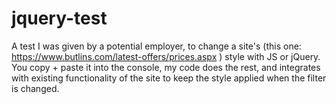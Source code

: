 # jquery-test
A test I was given by a potential employer, to change a site's (this one: https://www.butlins.com/latest-offers/prices.aspx ) style with JS or jQuery. You copy + paste it into the console, my code does the rest, and integrates with existing functionality of the site to keep the style applied when the filter is changed.
